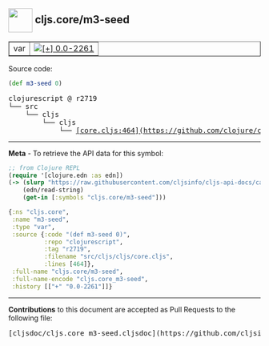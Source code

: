 ## <img width="48px" valign="middle" src="http://i.imgur.com/Hi20huC.png"> cljs.core/m3-seed

 <table border="1">
<tr>

<td>var</td>
<td><a href="https://github.com/cljsinfo/cljs-api-docs/tree/0.0-2261"><img valign="middle" alt="[+] 0.0-2261" src="https://img.shields.io/badge/+-0.0--2261-lightgrey.svg"></a> </td>
</tr>
</table>






Source code:

```clj
(def m3-seed 0)
```

 <pre>
clojurescript @ r2719
└── src
    └── cljs
        └── cljs
            └── <ins>[core.cljs:464](https://github.com/clojure/clojurescript/blob/r2719/src/cljs/cljs/core.cljs#L464)</ins>
</pre>


---

__Meta__ - To retrieve the API data for this symbol:

```clj
;; from Clojure REPL
(require '[clojure.edn :as edn])
(-> (slurp "https://raw.githubusercontent.com/cljsinfo/cljs-api-docs/catalog/cljs-api.edn")
    (edn/read-string)
    (get-in [:symbols "cljs.core/m3-seed"]))
```

```clj
{:ns "cljs.core",
 :name "m3-seed",
 :type "var",
 :source {:code "(def m3-seed 0)",
          :repo "clojurescript",
          :tag "r2719",
          :filename "src/cljs/cljs/core.cljs",
          :lines [464]},
 :full-name "cljs.core/m3-seed",
 :full-name-encode "cljs.core_m3-seed",
 :history [["+" "0.0-2261"]]}

```

---

__Contributions__ to this document are accepted as Pull Requests to the following file:

 <pre>
[cljsdoc/cljs.core_m3-seed.cljsdoc](https://github.com/cljsinfo/cljs-api-docs/blob/master/cljsdoc/cljs.core_m3-seed.cljsdoc)
</pre>

